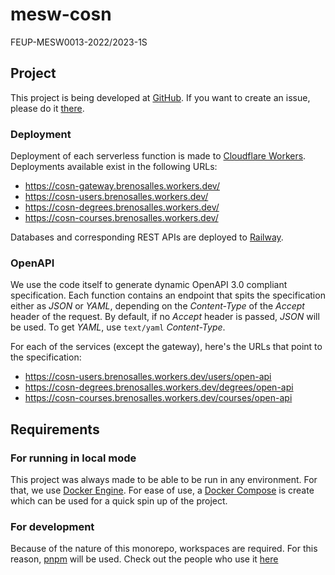 # mesw-cosn

FEUP-MESW0013-2022/2023-1S

## Project

This project is being developed at
[GitHub](https://github.com/Guergeiro/mesw-cosn). If you want to create an
issue, please do it
[there](https://github.com/Guergeiro/mesw-cosn/issues/new/choose).

### Deployment

Deployment of each serverless function is made to
[Cloudflare Workers](https://workers.cloudflare.com/). Deployments available
exist in the following URLs:

- https://cosn-gateway.brenosalles.workers.dev/
- https://cosn-users.brenosalles.workers.dev/
- https://cosn-degrees.brenosalles.workers.dev/
- https://cosn-courses.brenosalles.workers.dev/

Databases and corresponding REST APIs are deployed to
[Railway](https://railway.app/).

### OpenAPI

We use the code itself to generate dynamic OpenAPI 3.0 compliant specification.
Each function contains an endpoint that spits the specification either as _JSON_
or _YAML_, depending on the _Content-Type_ of the _Accept_ header of the
request. By default, if no _Accept_ header is passed, _JSON_ will be used. To
get _YAML_, use `text/yaml` _Content-Type_.

For each of the services (except the gateway), here's the URLs that point to the
specification:

- https://cosn-users.brenosalles.workers.dev/users/open-api
- https://cosn-degrees.brenosalles.workers.dev/degrees/open-api
- https://cosn-courses.brenosalles.workers.dev/courses/open-api

## Requirements

### For running in local mode

This project was always made to be able to be run in any environment. For that,
we use [Docker Engine](https://docs.docker.com/engine/). For ease of use, a
[Docker Compose](https://docs.docker.com/compose/) is create which can be used
for a quick spin up of the project.

### For development

Because of the nature of this monorepo, workspaces are required. For this
reason, [pnpm](https://pnpm.io) will be used. Check out the people who use it
[here](https://pnpm.io/workspaces#usage-examples)
